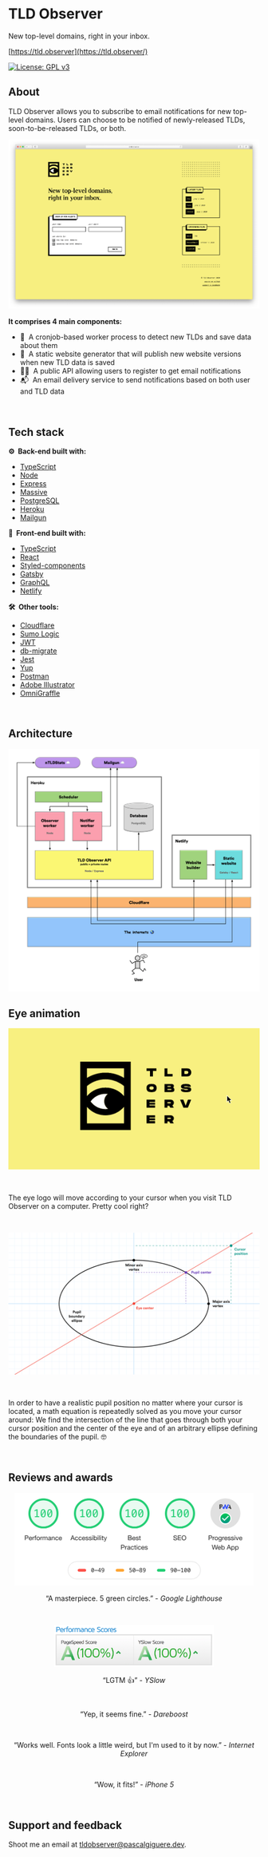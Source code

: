 # TLD Observer

New top-level domains, right in your inbox.

[https://tld.observer](https://tld.observer/)

[![License: GPL v3](https://img.shields.io/badge/License-GPLv3-blue.svg)](https://www.gnu.org/licenses/gpl-3.0)

## About

TLD Observer allows you to subscribe to email notifications for new top-level domains. Users can choose to be notified
of newly-released TLDs, soon-to-be-released TLDs, or both.

![Screenshot](doc/screenshot.png)

**It comprises 4 main components:**

- 👷&nbsp; A cronjob-based worker process to detect new TLDs and save data about them
- 🚀&nbsp; A static website generator that will publish new website versions when new TLD data is saved
- 👩‍💻&nbsp; A public API allowing users to register to get email notifications
- 📬&nbsp; An email delivery service to send notifications based on both user and TLD data

<p>&nbsp;</p>

## Tech stack

**⚙️&nbsp; Back-end built with:**

- [TypeScript](https://www.typescriptlang.org/)
- [Node](https://nodejs.org/)
- [Express](https://www.express.com/)
- [Massive](https://massivejs.org/)
- [PostgreSQL](https://www.postgresql.org/)
- [Heroku](https://heroku.com/)
- [Mailgun](https://www.mailgun.com/)

**💅&nbsp; Front-end built with:**

- [TypeScript](https://www.typescriptlang.org/)
- [React](https://reactjs.org/)
- [Styled-components](https://styled-components.com/)
- [Gatsby](https://www.gatsbyjs.org/)
- [GraphQL](https://graphql.org/)
- [Netlify](https://www.netlify.com/)

**🛠️&nbsp; Other tools:**

- [Cloudflare](https://www.cloudflare.com/)
- [Sumo Logic](https://www.sumologic.com/)
- [JWT](https://jwt.io/)
- [db-migrate](https://db-migrate.readthedocs.io/)
- [Jest](https://jestjs.io/)
- [Yup](https://github.com/jquense/yup)
- [Postman](https://www.postman.com/)
- [Adobe Illustrator](https://www.adobe.com/products/illustrator.html)
- [OmniGraffle](https://www.omnigroup.com/omnigraffle/)

<p>&nbsp;</p>

## Architecture

<p align="center">
  <img src="doc/architecture-diagram.png" alt="Architecture diagram">
</p>

## Eye animation

<p align="center">
  <img src="doc/logo-animation.gif" width="511" alt="Logo">
  <p>&nbsp;</p>
</p>

The eye logo will move according to your cursor when you visit TLD Observer on a computer. Pretty cool right?

<p>&nbsp;</p>

<p align="center">
  <img src="doc/ellipse-diagram.png" alt="Ellipse diagram">
  <p>&nbsp;</p>
</p>

In order to have a realistic pupil position no matter where your cursor is located, a math equation is repeatedly solved
as you move your cursor around: We find the intersection of the line that goes through both your cursor position and
the center of the eye and of an arbitrary ellipse defining the boundaries of the pupil. 🤓

<p>&nbsp;</p>

## Reviews and awards

<div align="center">
  <img src="doc/lighthouse-score.png" width="480" alt="Lighthouse score"/>
  <p>“A masterpiece. 5 green circles.” - <em>Google Lighthouse</em></p>
  <p>&nbsp;</p>
</div>
<div align="center">
  <img src="doc/yslow-score.png" width="320" alt="YSlow score"/>
  <p>“LGTM 👍” - <em>YSlow</em></p>
  <p>&nbsp;</p>
</div>
<div align="center">
  <p>“Yep, it seems fine.” - <em>Dareboost</em></p>
  <p>&nbsp;</p>
</div>
<div align="center">
  <p>“Works well. Fonts look a little weird, but I'm used to it by now.” - <em>Internet Explorer</em></p>
  <p>&nbsp;</p>
</div>
<div align="center">
  <p>“Wow, it fits!” - <em>iPhone 5</em></p>
  <p>&nbsp;</p>
</div>

## Support and feedback

Shoot me an email at [tldobserver@pascalgiguere.dev](mailto:tldobserver@pascalgiguere.dev).
